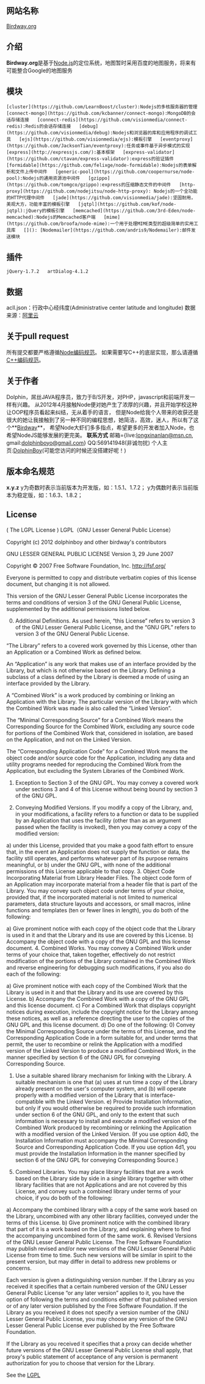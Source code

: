 ## 网站名称
[Birdway.org](http://birdway.org)

## 介绍
**Birdway.org**是基于[Node.js](http://nodejs.org)的定位系统，地图暂时采用百度的地图服务，将来有可能整合Google的地图服务

## 模块
``
	[cluster](https://github.com/LearnBoost/cluster):Nodejs的多核服务器的管理  
	[connect-mongo](https://github.com/kcbanner/connect-mongo):MongoDB的会话存储连接  
	[connect-redis](https://github.com/visionmedia/connect-redis):Redis的会话存储连接  
	[debug](https://github.com/visionmedia/debug):Nodejs和浏览器的库和应用程序的调试工具  
	[ejs](https://github.com/visionmedia/ejs):模板引擎  
	[eventproxy](https://github.com/JacksonTian/eventproxy):任务或事件基于异步模式的实现  
	[express](http://expressjs.com/):基本框架  
	[express-validator](https://github.com/ctavan/express-validator):express的验证插件  
	[formidable](https://github.com/felixge/node-formidable):Nodejs的表单解析和文件上传中间件  
	[generic-pool](https://github.com/coopernurse/node-pool):Nodejs的通用资源池中间件  
	[gzippo](https://github.com/tomgco/gzippo):express的压缩静态文件的中间件  
	[http-proxy](https://github.com/nodejitsu/node-http-proxy):	Nodejs的一个全功能的HTTP代理中间件  
	[jade](https://github.com/visionmedia/jade):坚固耐用，美观大方，功能丰富的模板引擎  
	[jqtpl](https://github.com/kof/node-jqtpl):jQuery的模板引擎  
	[memcached](https://github.com/3rd-Eden/node-memcached):Nodejs的Memcached客户端  
	[mime](https://github.com/broofa/node-mime):一个用于处理MIME类型的超级简单的实用工具库  
	[]():
	[Nodemailer](https://github.com/andris9/Nodemailer):邮件发送模块  
``
## 插件
``
    jQuery-1.7.2  
	artDialog-4.1.2
``
## 数据
acll.json：行政中心经纬度(Administrative center latitude and longitude) 数据来源：[阿里云](http://ditu.aliyun.com/jsdoc/map_api_city_lola.html)


## 关于pull request
所有提交都要严格遵循[Node编码规范](https://github.com/windyrobin/iFrame/blob/master/style.md)。
如果需要写C++的底层实现，那么请遵循[C++编码规范](http://google-styleguide.googlecode.com/svn/trunk/cppguide.xml)。

## 关于作者
Dolphin，屌丝JAVA程序员，致力于B/S开发，对PHP，javascript和前端开发一样有兴趣。
从2012年4月接触Node便对她产生了浓厚的兴趣，并且开始学校这种让OOP程序员看起来纠结，无从着手的语言，
但是Node给我个人带来的收获还是很大的她让我接触到了另一种不同的编程思想，她简洁，高效，迷人，所以有了这个**[Birdway](http://birdway.org)**，
希望Node大虾们多多指点，希望更多的开发者加入Node，也希望NodeJS能够发展的更完美。
**联系方式**
邮箱={live:longxinanlan@msn.cn, gmail:dolphinboyo@gmail.com}
QQ:569141948(非诚勿扰)
个人主页:[DolphinBoy](http://dolphinboy.me)(可能您访问的时候还没搭建好呢！)

## 版本命名规范
**x.y.z**
y为奇数时表示当前版本为开发版，如：1.5.1、1.7.2；
y为偶数时表示当前版本为稳定版，如：1.6.3、1.8.2；

## License
( The LGPL License )
LGPL（GNU Lesser General Public License）

Copyright (c) 2012 dolphinboy and other birdway's contributors

GNU LESSER GENERAL PUBLIC LICENSE
Version 3, 29 June 2007

Copyright © 2007 Free Software Foundation, Inc. <http://fsf.org/>

Everyone is permitted to copy and distribute verbatim copies of this license document, but changing it is not allowed.

This version of the GNU Lesser General Public License incorporates the terms and conditions of version 3 of the GNU General Public License, supplemented by the additional permissions listed below.

0. Additional Definitions.
As used herein, “this License” refers to version 3 of the GNU Lesser General Public License, and the “GNU GPL” refers to version 3 of the GNU General Public License.

“The Library” refers to a covered work governed by this License, other than an Application or a Combined Work as defined below.

An “Application” is any work that makes use of an interface provided by the Library, but which is not otherwise based on the Library. Defining a subclass of a class defined by the Library is deemed a mode of using an interface provided by the Library.

A “Combined Work” is a work produced by combining or linking an Application with the Library. The particular version of the Library with which the Combined Work was made is also called the “Linked Version”.

The “Minimal Corresponding Source” for a Combined Work means the Corresponding Source for the Combined Work, excluding any source code for portions of the Combined Work that, considered in isolation, are based on the Application, and not on the Linked Version.

The “Corresponding Application Code” for a Combined Work means the object code and/or source code for the Application, including any data and utility programs needed for reproducing the Combined Work from the Application, but excluding the System Libraries of the Combined Work.

1. Exception to Section 3 of the GNU GPL.
You may convey a covered work under sections 3 and 4 of this License without being bound by section 3 of the GNU GPL.

2. Conveying Modified Versions.
If you modify a copy of the Library, and, in your modifications, a facility refers to a function or data to be supplied by an Application that uses the facility (other than as an argument passed when the facility is invoked), then you may convey a copy of the modified version:

a) under this License, provided that you make a good faith effort to ensure that, in the event an Application does not supply the function or data, the facility still operates, and performs whatever part of its purpose remains meaningful, or
b) under the GNU GPL, with none of the additional permissions of this License applicable to that copy.
3. Object Code Incorporating Material from Library Header Files.
The object code form of an Application may incorporate material from a header file that is part of the Library. You may convey such object code under terms of your choice, provided that, if the incorporated material is not limited to numerical parameters, data structure layouts and accessors, or small macros, inline functions and templates (ten or fewer lines in length), you do both of the following:

a) Give prominent notice with each copy of the object code that the Library is used in it and that the Library and its use are covered by this License.
b) Accompany the object code with a copy of the GNU GPL and this license document.
4. Combined Works.
You may convey a Combined Work under terms of your choice that, taken together, effectively do not restrict modification of the portions of the Library contained in the Combined Work and reverse engineering for debugging such modifications, if you also do each of the following:

a) Give prominent notice with each copy of the Combined Work that the Library is used in it and that the Library and its use are covered by this License.
b) Accompany the Combined Work with a copy of the GNU GPL and this license document.
c) For a Combined Work that displays copyright notices during execution, include the copyright notice for the Library among these notices, as well as a reference directing the user to the copies of the GNU GPL and this license document.
d) Do one of the following:
0) Convey the Minimal Corresponding Source under the terms of this License, and the Corresponding Application Code in a form suitable for, and under terms that permit, the user to recombine or relink the Application with a modified version of the Linked Version to produce a modified Combined Work, in the manner specified by section 6 of the GNU GPL for conveying Corresponding Source.
1) Use a suitable shared library mechanism for linking with the Library. A suitable mechanism is one that (a) uses at run time a copy of the Library already present on the user's computer system, and (b) will operate properly with a modified version of the Library that is interface-compatible with the Linked Version.
e) Provide Installation Information, but only if you would otherwise be required to provide such information under section 6 of the GNU GPL, and only to the extent that such information is necessary to install and execute a modified version of the Combined Work produced by recombining or relinking the Application with a modified version of the Linked Version. (If you use option 4d0, the Installation Information must accompany the Minimal Corresponding Source and Corresponding Application Code. If you use option 4d1, you must provide the Installation Information in the manner specified by section 6 of the GNU GPL for conveying Corresponding Source.)
5. Combined Libraries.
You may place library facilities that are a work based on the Library side by side in a single library together with other library facilities that are not Applications and are not covered by this License, and convey such a combined library under terms of your choice, if you do both of the following:

a) Accompany the combined library with a copy of the same work based on the Library, uncombined with any other library facilities, conveyed under the terms of this License.
b) Give prominent notice with the combined library that part of it is a work based on the Library, and explaining where to find the accompanying uncombined form of the same work.
6. Revised Versions of the GNU Lesser General Public License.
The Free Software Foundation may publish revised and/or new versions of the GNU Lesser General Public License from time to time. Such new versions will be similar in spirit to the present version, but may differ in detail to address new problems or concerns.

Each version is given a distinguishing version number. If the Library as you received it specifies that a certain numbered version of the GNU Lesser General Public License “or any later version” applies to it, you have the option of following the terms and conditions either of that published version or of any later version published by the Free Software Foundation. If the Library as you received it does not specify a version number of the GNU Lesser General Public License, you may choose any version of the GNU Lesser General Public License ever published by the Free Software Foundation.

If the Library as you received it specifies that a proxy can decide whether future versions of the GNU Lesser General Public License shall apply, that proxy's public statement of acceptance of any version is permanent authorization for you to choose that version for the Library.

See the [LGPL](http://www.gnu.org/licenses/lgpl.html)
